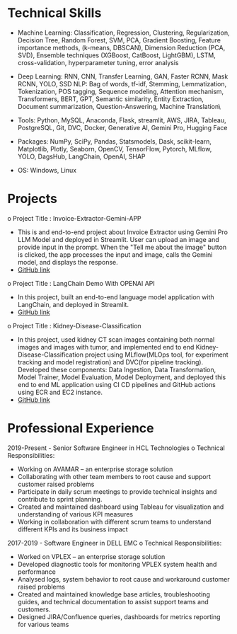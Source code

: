 

# Technical Skills

* Machine Learning:
Classification, Regression, Clustering, Regularization, Decision Tree, Random Forest, SVM, PCA,
Gradient Boosting, Feature importance methods, (k-means, DBSCAN), Dimension Reduction
(PCA, SVD), Ensemble techniques (XGBoost, CatBoost, LightGBM), LSTM, cross-validation,
hyperparameter tuning, error analysis

* Deep Learning: 
RNN, CNN, Transfer Learning, GAN, Faster RCNN, Mask RCNN, YOLO, SSD
NLP: Bag of words, tf-idf, Stemming, Lemmatization, Tokenization, POS tagging, Sequence modeling,
Attention mechanism, Transformers, BERT, GPT, Semantic similarity, Entity Extraction, Document
summarization, Question-Answering, Machine Translation\

* Tools: Python, MySQL, Anaconda, Flask, streamlit, AWS, JIRA, Tableau, PostgreSQL, Git, DVC, Docker,
Generative AI, Gemini Pro, Hugging Face

* Packages: NumPy, SciPy, Pandas, Statsmodels, Dask, scikit-learn, Matplotlib, Plotly, Seaborn, OpenCV,
TensorFlow, Pytorch, MLflow, YOLO, DagsHub, LangChain, OpenAI, SHAP

* OS: Windows, Linux




# Projects

o Project Title : Invoice-Extractor-Gemini-APP
- This is and end-to-end project about Invoice Extractor using Gemini Pro LLM Model and
deployed in Streamlit. User can upload an image and provide input in the prompt. When the
"Tell me about the image" button is clicked, the app processes the input and image, calls the
Gemini model, and displays the response.
- [GitHub link](https://github.com/Sujata2017/Invoice-Extractor-Gemini-APP)


o Project Title : LangChain Demo With OPENAI API
- In this project, built an end-to-end language model application with LangChain, and deployed in
Streamlit.
- [GitHub link](https://github.com/Sujata2017/Getting-_Started_With_LangChain)


o Project Title : Kidney-Disease-Classification
- In this project, used kidney CT scan images containing both normal images and images with
tumor, and implemented end to end Kidney-Disease-Classification project using MLflow(MLOps
tool, for experiment tracking and model registration) and DVC(for pipeline tracking). Developed
these components: Data Ingestion, Data Transformation, Model Trainer, Model Evaluation,
Model Deployment, and deployed this end to end ML application using CI CD pipelines and
GitHub actions using ECR and EC2 instance.
- [GitHub link](https://github.com/Sujata2017/Kidney-Disease-Classification)




# Professional Experience
2019-Present - Senior Software Engineer in HCL Technologies
o Technical Responsibilities:
- Working on AVAMAR – an enterprise storage solution
- Collaborating with other team members to root cause and support customer raised problems
- Participate in daily scrum meetings to provide technical insights and contribute to sprint
planning.
- Created and maintained dashboard using Tableau for visualization and understanding of various
KPI measures
- Working in collaboration with different scrum teams to understand different KPIs and its
business impact


2017-2019 - Software Engineer in DELL EMC
o Technical Responsibilities:
- Worked on VPLEX – an enterprise storage solution
- Developed diagnostic tools for monitoring VPLEX system health and performance
- Analysed logs, system behavior to root cause and workaround customer raised problems
- Created and maintained knowledge base articles, troubleshooting guides, and technical documentation
to assist support teams and customers.
- Designed JIRA/Confluence queries, dashboards for metrics reporting for various teams



